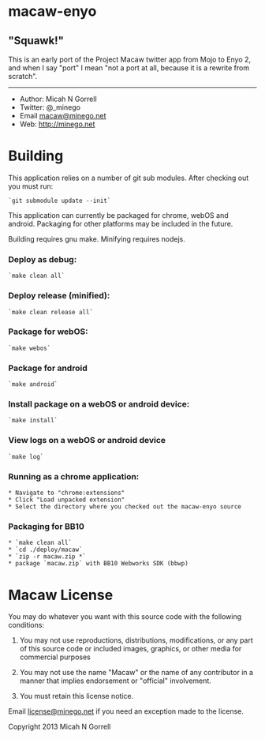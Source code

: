 macaw-enyo
================================================================================

"Squawk!"
--------------------------------------------------------------------------------


This is an early port of the Project Macaw twitter app from Mojo to Enyo 2, and
when I say "port" I mean "not a port at all, because it is a rewrite from
scratch".


--------------------------------------------------------------------------------


* Author: 	Micah N Gorrell
* Twitter:	@_minego
* Email		macaw@minego.net
* Web:		http://minego.net


Building
================================================================================

This application relies on a number of git sub modules. After checking out you
must run:

	`git submodule update --init`


This application can currently be packaged for chrome, webOS and android.
Packaging for other platforms may be included in the future.

Building requires gnu make. Minifying requires nodejs.

### Deploy as debug:
	`make clean all`

### Deploy release (minified):
	`make clean release all`

### Package for webOS:
	`make webos`

### Package for android
	`make android`

### Install package on a webOS or android device:
	`make install`

### View logs on a webOS or android device
	`make log`

### Running as a chrome application:
	* Navigate to "chrome:extensions"
	* Click "Load unpacked extension"
	* Select the directory where you checked out the macaw-enyo source

### Packaging for BB10
	* `make clean all` 
	* `cd ./deploy/macaw`
	* `zip -r macaw.zip *`
	* package `macaw.zip` with BB10 Webworks SDK (bbwp)


Macaw License
================================================================================

You may do whatever you want with this source code with the following conditions:
 1.	You may not use reproductions, distributions, modifications, or any part of
	this source code or included images, graphics, or other media for commercial
	purposes

 2.	You may not use the name "Macaw" or the name of any contributor in a manner
	that implies endorsement or "official" involvement.

 3.	You must retain this license notice.

Email license@minego.net if you need an exception made to the license.

Copyright 2013 Micah N Gorrell


